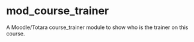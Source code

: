 # mod_course_trainer
A Moodle/Totara course_trainer module to show who is the trainer on this course.
